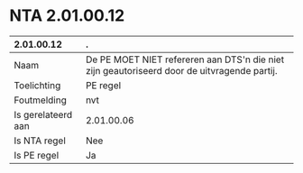 # NTA 2.01.00.12

 2.01.00.12 | . 
 :--- | :--- 
 Naam | De PE MOET NIET refereren aan DTS'n die niet zijn geautoriseerd door de uitvragende partij. 
 Toelichting | PE regel 
 Foutmelding | nvt 
 Is gerelateerd aan | 2.01.00.06 
 Is NTA regel | Nee 
 Is PE regel | Ja 
